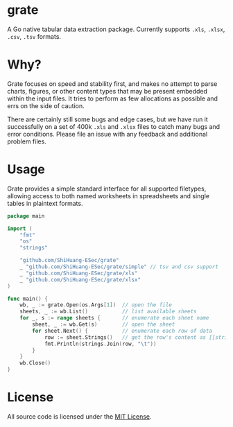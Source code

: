 # grate

A Go native tabular data extraction package. Currently supports `.xls`, `.xlsx`, `.csv`, `.tsv` formats.

# Why?

Grate focuses on speed and stability first, and makes no attempt to parse charts, figures, or other content types that may be present embedded within the input files. It tries to perform as few allocations as possible and errs on the side of caution.

There are certainly still some bugs and edge cases, but we have run it successfully on a set of 400k `.xls` and `.xlsx` files to catch many bugs and error conditions. Please file an issue with any feedback and additional problem files.

# Usage

Grate provides a simple standard interface for all supported filetypes, allowing access to both named worksheets in spreadsheets and single tables in plaintext formats.

```go
package main

import (
    "fmt"
    "os"
    "strings"

    "github.com/ShiHuang-ESec/grate"
    _ "github.com/ShiHuang-ESec/grate/simple" // tsv and csv support
    _ "github.com/ShiHuang-ESec/grate/xls"
    _ "github.com/ShiHuang-ESec/grate/xlsx"
)

func main() {
    wb, _ := grate.Open(os.Args[1])  // open the file
    sheets, _ := wb.List()           // list available sheets
    for _, s := range sheets {       // enumerate each sheet name
        sheet, _ := wb.Get(s)        // open the sheet
        for sheet.Next() {           // enumerate each row of data
            row := sheet.Strings()   // get the row's content as []string
            fmt.Println(strings.Join(row, "\t"))
        }
    }
    wb.Close()
}
```

# License

All source code is licensed under the [MIT License](https://raw.github.com/ShiHuang-ESec/grate/master/LICENSE).
